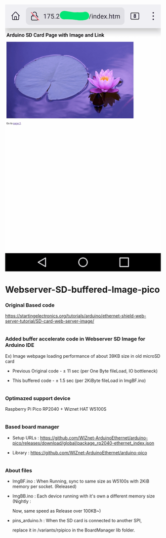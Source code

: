 ![Before](/images/Screenshot_2023-12-21-06-11-07~2(1).png)


# Webserver-SD-buffered-Image-pico



### Original Based code 

https://startingelectronics.org/tutorials/arduino/ethernet-shield-web-server-tutorial/SD-card-web-server-image/

# 

### Added buffer accelerate code in Webserver SD Image for Arduino IDE

Ex) Image webpage loading performance of about 39KB size in old microSD card
 
 - Previous Original code - ± 11 sec  (per One Byte fileLoad, IO bottleneck)
 
 - This buffered code - ± 1.5 sec (per 2KiByte fileLoad in ImgBF.ino)

# 

### Optimazed support device
 
 Raspberry Pi Pico RP2040 + Wiznet HAT W5100S

# 

### Based board manager

 - Setup URLs : https://github.com/WIZnet-ArduinoEthernet/arduino-pico/releases/download/global/package_rp2040-ethernet_index.json

 - Library : https://github.com/WIZnet-ArduinoEthernet/arduino-pico

# 

### About files

 - ImgBF.ino : When Running, sync to same size as W5100s with 2KiB memory per socket. (Released)

 - ImgBB.ino : Each device running with it's own a different memory size (Nightly :

     Now, same speed as Release over 100KB~)

 - pins_arduino.h : When the SD card is connected to another SPI,

    replace it in /variants/rpipico in the BoardManager lib folder.

